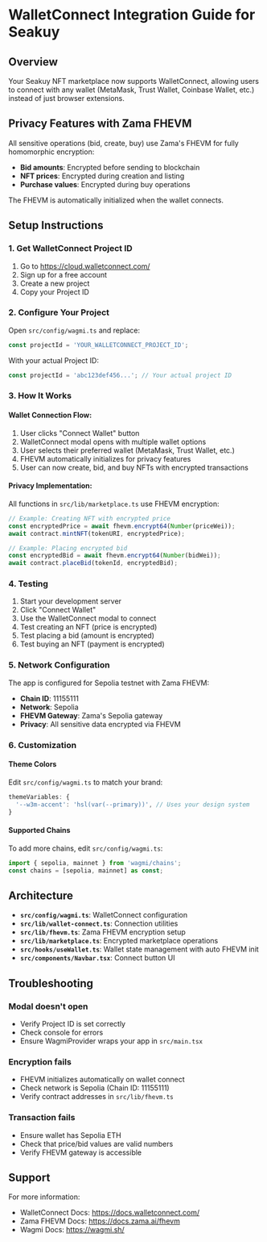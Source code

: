 # WalletConnect Integration Guide for Seakuy

## Overview
Your Seakuy NFT marketplace now supports WalletConnect, allowing users to connect with any wallet (MetaMask, Trust Wallet, Coinbase Wallet, etc.) instead of just browser extensions.

## Privacy Features with Zama FHEVM
All sensitive operations (bid, create, buy) use Zama's FHEVM for fully homomorphic encryption:
- **Bid amounts**: Encrypted before sending to blockchain
- **NFT prices**: Encrypted during creation and listing
- **Purchase values**: Encrypted during buy operations

The FHEVM is automatically initialized when the wallet connects.

## Setup Instructions

### 1. Get WalletConnect Project ID
1. Go to https://cloud.walletconnect.com/
2. Sign up for a free account
3. Create a new project
4. Copy your Project ID

### 2. Configure Your Project
Open `src/config/wagmi.ts` and replace:
```typescript
const projectId = 'YOUR_WALLETCONNECT_PROJECT_ID';
```

With your actual Project ID:
```typescript
const projectId = 'abc123def456...'; // Your actual project ID
```

### 3. How It Works

#### Wallet Connection Flow:
1. User clicks "Connect Wallet" button
2. WalletConnect modal opens with multiple wallet options
3. User selects their preferred wallet (MetaMask, Trust Wallet, etc.)
4. FHEVM automatically initializes for privacy features
5. User can now create, bid, and buy NFTs with encrypted transactions

#### Privacy Implementation:
All functions in `src/lib/marketplace.ts` use FHEVM encryption:

```typescript
// Example: Creating NFT with encrypted price
const encryptedPrice = await fhevm.encrypt64(Number(priceWei));
await contract.mintNFT(tokenURI, encryptedPrice);

// Example: Placing encrypted bid
const encryptedBid = await fhevm.encrypt64(Number(bidWei));
await contract.placeBid(tokenId, encryptedBid);
```

### 4. Testing

1. Start your development server
2. Click "Connect Wallet"
3. Use the WalletConnect modal to connect
4. Test creating an NFT (price is encrypted)
5. Test placing a bid (amount is encrypted)
6. Test buying an NFT (payment is encrypted)

### 5. Network Configuration

The app is configured for Sepolia testnet with Zama FHEVM:
- **Chain ID**: 11155111
- **Network**: Sepolia
- **FHEVM Gateway**: Zama's Sepolia gateway
- **Privacy**: All sensitive data encrypted via FHEVM

### 6. Customization

#### Theme Colors
Edit `src/config/wagmi.ts` to match your brand:
```typescript
themeVariables: {
  '--w3m-accent': 'hsl(var(--primary))', // Uses your design system
}
```

#### Supported Chains
To add more chains, edit `src/config/wagmi.ts`:
```typescript
import { sepolia, mainnet } from 'wagmi/chains';
const chains = [sepolia, mainnet] as const;
```

## Architecture

- **`src/config/wagmi.ts`**: WalletConnect configuration
- **`src/lib/wallet-connect.ts`**: Connection utilities
- **`src/lib/fhevm.ts`**: Zama FHEVM encryption setup
- **`src/lib/marketplace.ts`**: Encrypted marketplace operations
- **`src/hooks/useWallet.ts`**: Wallet state management with auto FHEVM init
- **`src/components/Navbar.tsx`**: Connect button UI

## Troubleshooting

### Modal doesn't open
- Verify Project ID is set correctly
- Check console for errors
- Ensure WagmiProvider wraps your app in `src/main.tsx`

### Encryption fails
- FHEVM initializes automatically on wallet connect
- Check network is Sepolia (Chain ID: 11155111)
- Verify contract addresses in `src/lib/fhevm.ts`

### Transaction fails
- Ensure wallet has Sepolia ETH
- Check that price/bid values are valid numbers
- Verify FHEVM gateway is accessible

## Support

For more information:
- WalletConnect Docs: https://docs.walletconnect.com/
- Zama FHEVM Docs: https://docs.zama.ai/fhevm
- Wagmi Docs: https://wagmi.sh/
